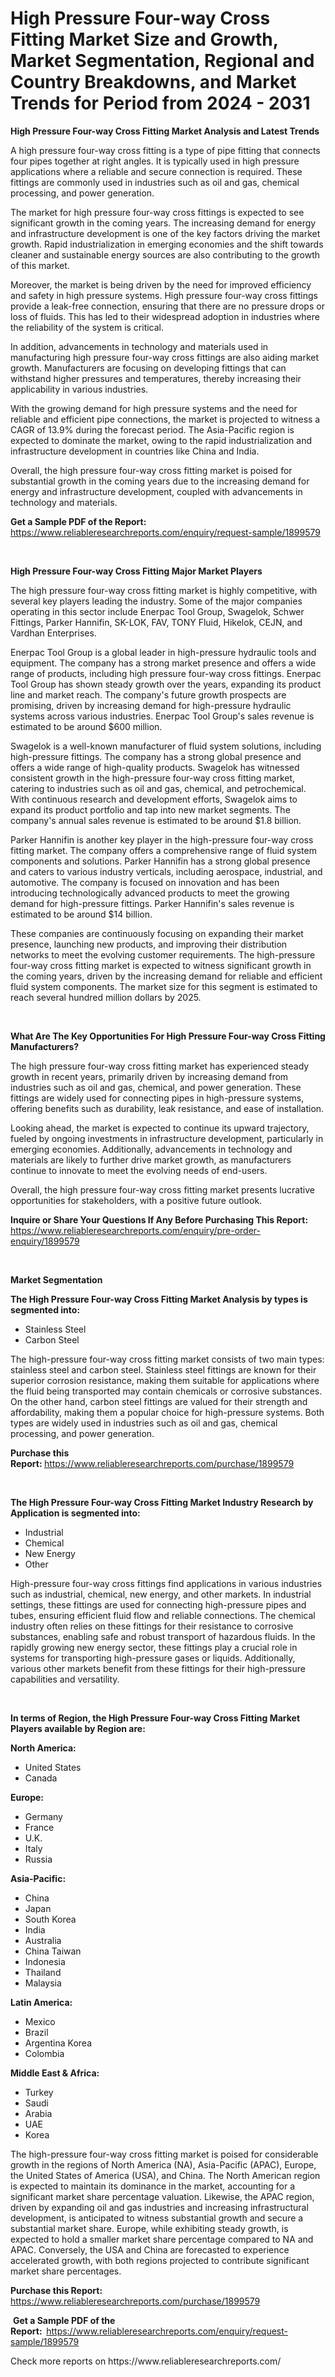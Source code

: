 <p><h1>High Pressure Four-way Cross Fitting Market Size and Growth, Market Segmentation, Regional and Country Breakdowns, and Market Trends for Period from 2024 -  2031</h1></p><p><strong>High Pressure Four-way Cross Fitting Market Analysis and Latest Trends</strong></p>
<p><p>A high pressure four-way cross fitting is a type of pipe fitting that connects four pipes together at right angles. It is typically used in high pressure applications where a reliable and secure connection is required. These fittings are commonly used in industries such as oil and gas, chemical processing, and power generation.</p><p>The market for high pressure four-way cross fittings is expected to see significant growth in the coming years. The increasing demand for energy and infrastructure development is one of the key factors driving the market growth. Rapid industrialization in emerging economies and the shift towards cleaner and sustainable energy sources are also contributing to the growth of this market.</p><p>Moreover, the market is being driven by the need for improved efficiency and safety in high pressure systems. High pressure four-way cross fittings provide a leak-free connection, ensuring that there are no pressure drops or loss of fluids. This has led to their widespread adoption in industries where the reliability of the system is critical.</p><p>In addition, advancements in technology and materials used in manufacturing high pressure four-way cross fittings are also aiding market growth. Manufacturers are focusing on developing fittings that can withstand higher pressures and temperatures, thereby increasing their applicability in various industries.</p><p>With the growing demand for high pressure systems and the need for reliable and efficient pipe connections, the market is projected to witness a CAGR of 13.9% during the forecast period. The Asia-Pacific region is expected to dominate the market, owing to the rapid industrialization and infrastructure development in countries like China and India.</p><p>Overall, the high pressure four-way cross fitting market is poised for substantial growth in the coming years due to the increasing demand for energy and infrastructure development, coupled with advancements in technology and materials.</p></p>
<p><strong>Get a Sample PDF of the Report:&nbsp;</strong> <a href="https://www.reliableresearchreports.com/enquiry/request-sample/1899579">https://www.reliableresearchreports.com/enquiry/request-sample/1899579</a></p>
<p>&nbsp;</p>
<p><strong>High Pressure Four-way Cross Fitting Major Market Players</strong></p>
<p><p>The high pressure four-way cross fitting market is highly competitive, with several key players leading the industry. Some of the major companies operating in this sector include Enerpac Tool Group, Swagelok, Schwer Fittings, Parker Hannifin, SK-LOK, FAV, TONY Fluid, Hikelok, CEJN, and Vardhan Enterprises.</p><p>Enerpac Tool Group is a global leader in high-pressure hydraulic tools and equipment. The company has a strong market presence and offers a wide range of products, including high pressure four-way cross fittings. Enerpac Tool Group has shown steady growth over the years, expanding its product line and market reach. The company's future growth prospects are promising, driven by increasing demand for high-pressure hydraulic systems across various industries. Enerpac Tool Group's sales revenue is estimated to be around $600 million.</p><p>Swagelok is a well-known manufacturer of fluid system solutions, including high-pressure fittings. The company has a strong global presence and offers a wide range of high-quality products. Swagelok has witnessed consistent growth in the high-pressure four-way cross fitting market, catering to industries such as oil and gas, chemical, and petrochemical. With continuous research and development efforts, Swagelok aims to expand its product portfolio and tap into new market segments. The company's annual sales revenue is estimated to be around $1.8 billion.</p><p>Parker Hannifin is another key player in the high-pressure four-way cross fitting market. The company offers a comprehensive range of fluid system components and solutions. Parker Hannifin has a strong global presence and caters to various industry verticals, including aerospace, industrial, and automotive. The company is focused on innovation and has been introducing technologically advanced products to meet the growing demand for high-pressure fittings. Parker Hannifin's sales revenue is estimated to be around $14 billion.</p><p>These companies are continuously focusing on expanding their market presence, launching new products, and improving their distribution networks to meet the evolving customer requirements. The high-pressure four-way cross fitting market is expected to witness significant growth in the coming years, driven by the increasing demand for reliable and efficient fluid system components. The market size for this segment is estimated to reach several hundred million dollars by 2025.</p></p>
<p>&nbsp;</p>
<p><strong>What Are The Key Opportunities For High Pressure Four-way Cross Fitting Manufacturers?</strong></p>
<p><p>The high pressure four-way cross fitting market has experienced steady growth in recent years, primarily driven by increasing demand from industries such as oil and gas, chemical, and power generation. These fittings are widely used for connecting pipes in high-pressure systems, offering benefits such as durability, leak resistance, and ease of installation.</p><p>Looking ahead, the market is expected to continue its upward trajectory, fueled by ongoing investments in infrastructure development, particularly in emerging economies. Additionally, advancements in technology and materials are likely to further drive market growth, as manufacturers continue to innovate to meet the evolving needs of end-users.</p><p>Overall, the high pressure four-way cross fitting market presents lucrative opportunities for stakeholders, with a positive future outlook.</p></p>
<p><strong>Inquire or Share Your Questions If Any Before Purchasing This Report:</strong> <a href="https://www.reliableresearchreports.com/enquiry/pre-order-enquiry/1899579">https://www.reliableresearchreports.com/enquiry/pre-order-enquiry/1899579</a></p>
<p>&nbsp;</p>
<p><strong>Market Segmentation</strong></p>
<p><strong>The High Pressure Four-way Cross Fitting Market Analysis by types is segmented into:</strong></p>
<p><ul><li>Stainless Steel</li><li>Carbon Steel</li></ul></p>
<p><p>The high-pressure four-way cross fitting market consists of two main types: stainless steel and carbon steel. Stainless steel fittings are known for their superior corrosion resistance, making them suitable for applications where the fluid being transported may contain chemicals or corrosive substances. On the other hand, carbon steel fittings are valued for their strength and affordability, making them a popular choice for high-pressure systems. Both types are widely used in industries such as oil and gas, chemical processing, and power generation.</p></p>
<p><strong>Purchase this Report:&nbsp;</strong><a href="https://www.reliableresearchreports.com/purchase/1899579">https://www.reliableresearchreports.com/purchase/1899579</a></p>
<p>&nbsp;</p>
<p><strong>The High Pressure Four-way Cross Fitting Market Industry Research by Application is segmented into:</strong></p>
<p><ul><li>Industrial</li><li>Chemical</li><li>New Energy</li><li>Other</li></ul></p>
<p><p>High-pressure four-way cross fittings find applications in various industries such as industrial, chemical, new energy, and other markets. In industrial settings, these fittings are used for connecting high-pressure pipes and tubes, ensuring efficient fluid flow and reliable connections. The chemical industry often relies on these fittings for their resistance to corrosive substances, enabling safe and robust transport of hazardous fluids. In the rapidly growing new energy sector, these fittings play a crucial role in systems for transporting high-pressure gases or liquids. Additionally, various other markets benefit from these fittings for their high-pressure capabilities and versatility.</p></p>
<p>&nbsp;</p>
<p><strong>In terms of Region, the High Pressure Four-way Cross Fitting Market Players available by Region are:</strong></p>
<p>
    <p> <strong> North America: </strong>
        <ul>
            <li>United States</li>
            <li>Canada</li>
        </ul>
        </p> 
    <p> <strong> Europe: </strong>
        <ul>
            <li>Germany</li>
            <li>France</li>
            <li>U.K.</li>
            <li>Italy</li>
            <li>Russia</li>
        </ul>
        </p> 
    <p> <strong> Asia-Pacific: </strong>
        <ul>
            <li>China</li>
            <li>Japan</li>
            <li>South Korea</li>
            <li>India</li>
            <li>Australia</li>
            <li>China Taiwan</li>
            <li>Indonesia</li>
            <li>Thailand</li>
            <li>Malaysia</li>
        </ul>
        </p> 
    <p> <strong> Latin America: </strong>
        <ul>
            <li>Mexico</li>
            <li>Brazil</li>
            <li>Argentina Korea</li>
            <li>Colombia</li>
        </ul>
        </p> 
    <p> <strong> Middle East & Africa: </strong>
        <ul>
            <li>Turkey</li>
            <li>Saudi</li>
            <li>Arabia</li>
            <li>UAE</li>
            <li>Korea</li>
        </ul>
    </p>
    </p>
<p><p>The high-pressure four-way cross fitting market is poised for considerable growth in the regions of North America (NA), Asia-Pacific (APAC), Europe, the United States of America (USA), and China. The North American region is expected to maintain its dominance in the market, accounting for a significant market share percentage valuation. Likewise, the APAC region, driven by expanding oil and gas industries and increasing infrastructural development, is anticipated to witness substantial growth and secure a substantial market share. Europe, while exhibiting steady growth, is expected to hold a smaller market share percentage compared to NA and APAC. Conversely, the USA and China are forecasted to experience accelerated growth, with both regions projected to contribute significant market share percentages.</p></p>
<p><strong>Purchase this Report: </strong><a href="https://www.reliableresearchreports.com/purchase/1899579">https://www.reliableresearchreports.com/purchase/1899579</a></p>
<p>&nbsp;<strong>Get a Sample PDF of the Report:&nbsp;&nbsp;</strong><a href="https://www.reliableresearchreports.com/enquiry/request-sample/1899579">https://www.reliableresearchreports.com/enquiry/request-sample/1899579</a></p>
<p><strong></strong></p>
<p>Check more reports on https://www.reliableresearchreports.com/</p>